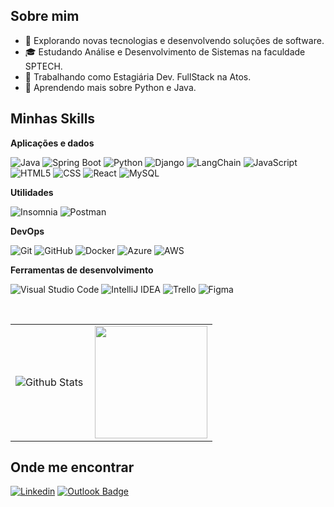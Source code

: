 ## Sobre mim

- 🤔 Explorando novas tecnologias e desenvolvendo soluções de software.
- 🎓 Estudando Análise e Desenvolvimento de Sistemas na faculdade SPTECH.
- 💼 Trabalhando como Estagiária Dev. FullStack na Atos.
- 🌱 Aprendendo mais sobre Python e Java.

## Minhas Skills

**Aplicações e dados**

![Java](https://img.shields.io/badge/-Java-333333?style=flat&logo=Java&logoColor=007396)
![Spring Boot](https://img.shields.io/badge/-Spring%20Boot-333333?style=flat&logo=Spring-Boot&logoColor=6DB33F)
![Python](https://img.shields.io/badge/-Python-333333?style=flat&logo=Python&logoColor=3776AB)
![Django](https://img.shields.io/badge/-Django-333333?style=flat&logo=Django&logoColor=092E20)
![LangChain](https://img.shields.io/badge/-LangChain-333333?style=flat&logo=LangChain&logoColor=black)
![JavaScript](https://img.shields.io/badge/-JavaScript-333333?style=flat&logo=javascript)
![HTML5](https://img.shields.io/badge/-HTML5-333333?style=flat&logo=HTML5)
![CSS](https://img.shields.io/badge/-CSS-333333?style=flat&logo=CSS3&logoColor=1572B6)
![React](https://img.shields.io/badge/-React-333333?style=flat&logo=react)
![MySQL](https://img.shields.io/badge/-MySQL-333333?style=flat&logo=mysql)

**Utilidades**

![Insomnia](https://img.shields.io/badge/-Insomnia-333333?style=flat&logo=insomnia)
![Postman](https://img.shields.io/badge/-Postman-333333?style=flat&logo=postman)

**DevOps**

![Git](https://img.shields.io/badge/-Git-333333?style=flat&logo=git)
![GitHub](https://img.shields.io/badge/-GitHub-333333?style=flat&logo=github)
![Docker](https://img.shields.io/badge/-Docker-333333?style=flat&logo=docker)
![Azure](https://img.shields.io/badge/-Azure-333333?style=flat&logo=microsoft-azure&logoColor=0078D4)
![AWS](https://img.shields.io/badge/-AWS-333333?style=flat&logo=amazon-aws&logoColor=FF9900)

**Ferramentas de desenvolvimento**

![Visual Studio Code](https://img.shields.io/badge/-Visual%20Studio%20Code-333333?style=flat&logo=visual-studio-code&logoColor=007ACC)
![IntelliJ IDEA](https://img.shields.io/badge/-IntelliJ%20IDEA-333333?style=flat&logo=intellij-idea&logoColor=white)
![Trello](https://img.shields.io/badge/-Trello-333333?style=flat&logo=trello&logoColor=007ACC)
![Figma](https://img.shields.io/badge/-Figma-333333?style=flat&logo=figma&logoColor=007ACC)

<br/>

<table>
  <tr>
    <td>
      <img
        align="left"
        src="https://github-readme-stats.vercel.app/api/top-langs/?username=melissaSBNeves&theme=dark&hide_border=false&include_all_commits=true&count_private=true&layout=compact"
        alt="Github Stats"
      />
    </td>
    <td>
      <a href="https://github.com/melissaSBNeves" title="Melissa Neves">
        <img height="180em" src="https://github-readme-stats.vercel.app/api?username=melissaSBNeves&theme=dracula&show_icons=true" />
      </a>
    </td>
  </tr>
</table>


## Onde me encontrar

[![Linkedin](https://img.shields.io/badge/melissa-neves-a61831280?style=flat-square&logo=Linkedin&logoColor=white&link=LINK-DO-SEU-LINKEDIN)](www.linkedin.com/in/melissa-neves-a61831280)
[![Outlook Badge](https://img.shields.io/badge/-meliisa.neves05@outlook.com-333333?style=flat-square&logo=microsoft-outlook&logoColor=white&link=mailto:meliisa.neves05@outlook.com)](mailto:meliisa.neves05@outlook.com)
